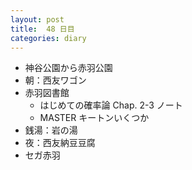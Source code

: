 ```yaml
---
layout: post
title:  48 日目
categories: diary
---
```


* 神谷公園から赤羽公園
* 朝：西友ワゴン
* 赤羽図書館
  * はじめての確率論 Chap. 2-3 ノート
  * MASTER キートンいくつか
* 銭湯：岩の湯
* 夜：西友納豆豆腐
* セガ赤羽
